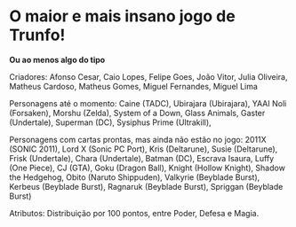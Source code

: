 # O maior e mais insano jogo de Trunfo!
**Ou ao menos algo do tipo**

Criadores: Afonso Cesar, Caio Lopes, Felipe Goes, João Vitor, Julia Oliveira, Matheus Cardoso, Matheus Gomes, Miguel Fernandes, Miguel Lima

Personagens até o momento:
Caine (TADC),
Ubirajara (Ubirajara),
YAAI Noli (Forsaken),
Morshu (Zelda),
System of a Down,
Glass Animals,
Gaster (Undertale),
Superman (DC),
Sysiphus Prime (Ultrakill),

Personagens com cartas prontas, mas ainda não estão no jogo:
2011X (SONIC 2011),
Lord X (Sonic PC Port),
Kris (Deltarune),
Susie (Deltarune),
Frisk (Undertale),
Chara (Undertale),
Batman (DC),
Escrava Isaura,
Luffy (One Piece),
CJ (GTA),
Goku (Dragon Ball),
Knight (Hollow Knight),
Shadow the Hedgehog,
Obito (Naruto Shippuden),
Valkyrie (Beyblade Burst),
Kerbeus (Beyblade Burst),
Ragnaruk (Beyblade Burst),
Spriggan (Beyblade Burst)




Atributos: 
Distribuição por 100 pontos, entre Poder, Defesa e Magia.
